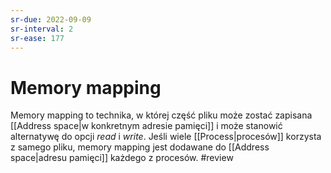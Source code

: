 ```yaml
---
sr-due: 2022-09-09
sr-interval: 2
sr-ease: 177
---
```


# Memory mapping
Memory mapping to technika, w której część pliku może zostać zapisana [[Address space|w konkretnym adresie pamięci]] i może stanowić alternatywę do opcji *read* i *write*. Jeśli wiele [[Process|procesów]] korzysta z samego pliku, memory mapping jest dodawane do [[Address space|adresu pamięci]] każdego z procesów.
#review